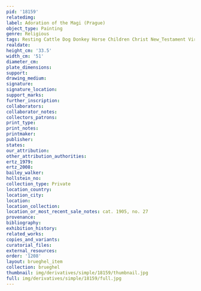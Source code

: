 ```yaml
---
pid: '18159'
relatedimg: 
label: Adoration of the Magi (Prague)
object_type: Painting
genre: Religious
tags: Resting Cattle Dog Donkey Horse Children Christ New_Testament Virgin_Mary
realdate: 
height_cm: '33.5'
width_cm: '51'
diameter_cm: 
plate_dimensions: 
support: 
drawing_medium: 
signature: 
signature_location: 
support_marks: 
further_inscription: 
collaborators: 
collaborator_notes: 
collectors_patrons: 
print_type: 
print_notes: 
printmaker: 
publisher: 
states: 
our_attribution: 
other_attribution_authorities: 
ertz_1979: 
ertz_2008: 
bailey_walker: 
hollstein_no: 
collection_type: Private
location_country: 
location_city: 
location: 
location_collection: 
location_or_most_recent_sale_notes: cat. 1905, no. 27
provenance: 
bibliography: 
exhibition_history: 
related_works: 
copies_and_variants: 
curatorial_files: 
external_resources: 
order: '1208'
layout: brueghel_item
collection: brueghel
thumbnail: img/derivatives/simple/18159/thumbnail.jpg
full: img/derivatives/simple/18159/full.jpg
---
```

